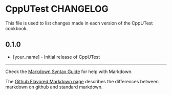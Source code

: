 CppUTest CHANGELOG
==================

This file is used to list changes made in each version of the CppUTest cookbook.

0.1.0
-----
- [your_name] - Initial release of CppUTest

- - -
Check the [Markdown Syntax Guide](http://daringfireball.net/projects/markdown/syntax) for help with Markdown.

The [Github Flavored Markdown page](http://github.github.com/github-flavored-markdown/) describes the differences between markdown on github and standard markdown.

